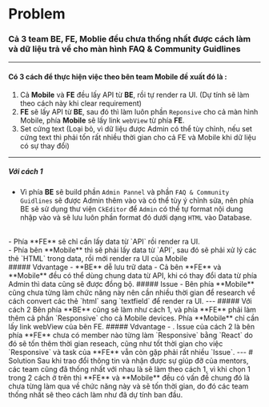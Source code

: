 # Problem 
### Cả 3 team BE, FE, Moblie đều chưa thống nhất được cách làm và dữ liệu trả về cho màn hình FAQ & Community Guidlines
***
#### Có 3 cách để thực hiện việc theo bên team Mobile đề xuất đó là :
1. Cả **Mobile** và **FE** đều lấy API từ **BE**, rồi tự render ra UI. (Dự tính sẽ làm theo cách này khi clear requirement)
2. **FE** sẽ lấy API từ **BE**, sau đó thì làm luôn phần `Reponsive` cho cả màn hình Mobile, phía **Mobile** sẽ lấy link `webView` từ phía **FE**.
3. Set cứng text (Loại bỏ, vì dữ liệu được Admin có thể tùy chỉnh, nếu set cứng text thì phải tốn rất nhiều thời gian cho cả FE và Mobile khi dữ liệu có sự thay đổi)
---
##### Với cách 1
- Vì phía **BE** sẽ build phần `Admin Pannel` và phần `FAQ & Community Guidlines` sẽ được Admin thêm vào và có thể tùy ý chỉnh sửa, nên phía BE sẽ sử dụng thư viện `CkEditor` để `Admin` có thể tự format nội dung nhập vào và sẽ lưu luôn phần format đó dưới dạng `HTML` vào Database. 
<br>
- Phía **FE** sẽ chỉ cần lấy data từ `API` rồi render ra UI. 
<br>
- Phía bên **Mobile** thì sẽ phải lấy data từ `API`, sau đó sẽ phải xử lý các thẻ `HTML` trong data, rồi mới render ra UI của Mobile
 <br>
##### Vdvantage
- **BE** dễ lưu trữ data
- Cả bên **FE** và **Mobile** đều có thể dùng chung data từ API, khi có thay đổi data từ phía Admin thì data cũng sẽ được đồng bộ.
##### Issue 
- Bên phía **Mobile** cũng chưa từng làm chức năng này nên cần nhiều thời gian để research về cách convert các thẻ `html` sang `textfield` để render ra UI.
---
##### Với cách 2
Bên phía **BE** cũng sẽ làm như cách 1, và phía **FE** phải làm thêm cả phần `Responsive` cho cả Mobile devices.
Phía **Mobile** chỉ cần lấy link webView của bên FE.
##### Vdvantage
- .
Issue của cách 2 là bên phía **FE** chưa có member nào từng làm `Responsive` bằng `React` do đó sẽ tốn thêm thời gian reseach, cũng như tốt thời gian cho việc `Responsive` và task của **FE** vẫn còn gặp phải rất nhiều `Issue`.
---
# Solution
Sau khi trao đổi thông tin và nhận được sự giúp đỡ của mentors, các team cũng đã thống nhất với nhau là sẽ làm theo cách 1, vì khi chọn 1 trong 2 cách ở trên thì **FE** và **Mobile** đều có vấn đề chung đó là chưa từng làm qua về chức năng này và sẽ tốn thời gian, do đó các team thống nhất sẽ theo cách làm như đã dự tính ban đầu.
